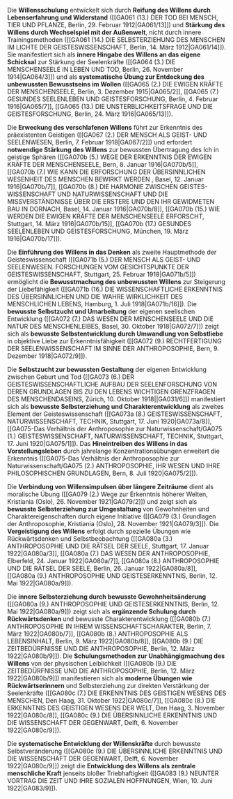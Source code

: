 
Die **Willensschulung** entwickelt sich durch **Reifung des Willens durch Lebenserfahrung und Widerstand** ([[GA061 (13.) DER TOD BEI MENSCH, TIER UND PFLANZE, Berlin, 29. Februar 1912|GA061/13]]) und **Stärkung des Willens durch Wechselspiel mit der Außenwelt**, nicht durch innere Trainingsmethoden ([[GA061 (14.) DIE SELBSTERZIEHUNG DES MENSCHEN IM LICHTE DER GEISTESWISSENSCHAFT, Berlin, 14. März 1912|GA061/14]]). Sie manifestiert sich als **innere Hingabe des Willens an das eigene Schicksal** zur Stärkung der Seelenkräfte ([[GA064 (3.) DIE MENSCHENSEELE IN LEBEN UND TOD, Berlin, 26. November 1914|GA064/3]]) und als **systematische Übung zur Entdeckung des unbewussten Bewusstseins im Wollen** ([[GA065 (2.) DIE EWIGEN KRÄFTE DER MENSCHENSEELE, Berlin, 3. Dezember 1915|GA065/2]], [[GA065 (7.) GESUNDES SEELENLEBEN UND GEISTESFORSCHUNG, Berlin, 4. Februar 1916|GA065/7]], [[GA065 (13.) DIE UNSTERBLICHKEITSFRAGE UND DIE GEISTESFORSCHUNG, Berlin, 24. März 1916|GA065/13]]).

Die **Erweckung des verschlafenen Willens** führt zur Erkenntnis des präexistenten Geistigen ([[GA067 (2.) DER MENSCH ALS GEIST- UND SEELENWESEN, Berlin, 7. Februar 1918|GA067/2]]) und erfordert **notwendige Stärkung des Willens** zur bewussten Übertragung des Ich in geistige Sphären ([[GA070b (5.) WEGE DER ERKENNTNIS DER EWIGEN KRÄFTE DER MENSCHENSEELE, Bern, 8. Januar 1916|GA070b/5]], [[GA070b (7.) WIE KANN DIE ERFORSCHUNG DER ÜBERSINNLICHEN WESENHEIT DES MENSCHEN BEWIRKT WERDEN , Basel, 12. Januar 1916|GA070b/7]], [[GA070b (8.) DIE HARMONIE ZWISCHEN GEISTES- WISSENSCHAFT UND NATURWISSENSCHAFT UND DIE MISSVERSTÄNDNISSE ÜBER DIE ERSTERE UND DEN IHR GEWIDMETEN BAU IN DORNACH, Basel, 14. Januar 1916|GA070b/8]], [[GA070b (15.) WIE WERDEN DIE EWIGEN KRÄFTE DER MENSCHENSEELE ERFORSCHT, Stuttgart, 14. März 1916|GA070b/15]], [[GA070b (17.) GESUNDES SEELENLEBEN UND GEISTESFORSCHUNG, München, 19. März 1916|GA070b/17]]).

Die **Einführung des Willens in das Denken** als zweite Hauptmethode der Geisteswissenschaft ([[GA071b (5.) DER MENSCH ALS GEIST- UND SEELENWESEN. FORSCHUNGEN VOM GESICHTSPUNKTE DER GEISTESWISSENSCHAFT, Stuttgart, 25. Februar 1918|GA071b/5]]) ermöglicht die **Bewusstmachung des unbewussten Willens** zur Steigerung der Liebefähigkeit ([[GA071b (16.) DIE WISSENSCHAFTLICHE ERKENNTNIS DES ÜBERSINNLICHEN UND DIE WAHRE WIRKLICHKEIT DES MENSCHLICHEN LEBENS, Hamburg, 1. Juli 1918|GA071b/16]]). Die **bewusste Selbstzucht und Umarbeitung** der eigenen seelischen Entwicklung ([[GA072 (7.) DAS WESEN DER MENSCHENSEELE UND DIE NATUR DES MENSCHENLEIBES, Basel, 30. Oktober 1918|GA072/7]]) zeigt sich als **bewusste Selbstentwicklung durch Umwandlung von Selbstliebe** in objektive Liebe zur Erkenntnisfähigkeit ([[GA072 (9.) RECHTFERTIGUNG DER SEELENWISSENSCHAFT IM SINNE DER ANTHROPOSOPHIE, Bern, 9. Dezember 1918|GA072/9]]).

Die **Selbstzucht zur bewussten Gestaltung** der eigenen Entwicklung zwischen Geburt und Tod ([[GA073 (6.) DER GEISTESWISSENSCHAFTLICHE AUFBAU DER SEELENFORSCHUNG VON DEREN GRUNDLAGEN BIS ZU DEN LEBENS WICHTIGEN GRENZFRAGEN DES MENSCHENDASEINS, Zürich, 10. Oktober 1918||GA031/6]]) manifestiert sich als **bewusste Selbsterziehung und Charakterentwicklung** als zweites Element der Geisteswissenschaft ([[GA073a (8.) GEISTESWISSENSCHAFT, NATURWISSENSCHAFT, TECHNIK, Stuttgart, 17. Juni 1920|GA073a/8]], [[GA075-Das Verhältnis der Anthroposophie zur Naturwissenschaft/GA075 (1.) GEISTESWISSENSCHAFT, NATURWISSENSCHAFT, TECHNIK, Stuttgart, 17. Juni 1920|GA075/1]]). Das **Hineintreiben des Willens in das Vorstellungsleben** durch jahrelange Konzentrationsübungen erweitert die Erkenntnis ([[GA075-Das Verhältnis der Anthroposophie zur Naturwissenschaft/GA075 (2.) ANTHROPOSOPHIE, IHR WESEN UND IHRE PHILOSOPHISCHEN GRUNDLAGEN, Bern, 8. Juli 1920|GA075/2]]).

Die **Verbindung von Willensimpulsen über längere Zeiträume** dient als moralische Übung ([[GA079 (2.) Wege zur Erkenntnis höherer Welten, Kristiania (Oslo), 26. November 1921|GA079/2]]) und zeigt sich als **bewusste Selbsterziehung zur Umgestaltung** von Gewohnheiten und Charaktereigenschaften durch eigene Initiative ([[GA079 (3.) Grundlagen der Anthroposophie, Kristiania (Oslo), 28. November 1921|GA079/3]]). Die **Vergeistigung des Willens** erfolgt durch spezielle Übungen wie Rückwärtsdenken und Selbstbeobachtung ([[GA080a (3.) ANTHROPOSOPHIE UND DIE RÄTSEL DER SEELE, Stuttgart, 17. Januar 1922|GA080a/3]], [[GA080a (7.) DAS WESEN DER ANTHROPOSOPHIE, Elberfeld, 24. Januar 1922|GA080a/7]], [[GA080a (8.) ANTHROPOSOPHIE UND DIE RÄTSEL DER SEELE, Berlin, 26. Januar 1922|GA080a/8]], [[GA080a (9.) ANTHROPOSOPHIE UND GEISTESERKENNTNIS, Berlin, 12. Mai 1922|GA080a/9]]).

Die **innere Selbsterziehung durch bewusste Gewohnheitsänderung** ([[GA080a (9.) ANTHROPOSOPHIE UND GEISTESERKENNTNIS, Berlin, 12. Mai 1922|GA080a/9]]) zeigt sich als **ergänzende Schulung durch Rückwärtsdenken** und bewusste Charakterentwicklung ([[GA080b (7.) ANTHROPOSOPHIE IN IHREM WISSENSCHAFTSCHARAKTER, Berlin, 7. März 1922|GA080b/7]], [[GA080b (8.) ANTHROPOSOPHIE ALS LEBENSINHALT, Berlin, 9. März 1922|GA080b/8]], [[GA080b (9.) DIE ZEITBEDÜRFNISSE UND DIE ANTHROPOSOPHIE, Berlin, 12. März 1922|GA080b/9]]). Die **Schulungsmethoden zur Unabhängigmachung des Willens** von der physischen Leiblichkeit ([[GA080b (9.) DIE ZEITBEDÜRFNISSE UND DIE ANTHROPOSOPHIE, Berlin, 12. März 1922|GA080b/9]]) manifestieren sich als **moderne Übungen wie Rückwärtserinnern** und Selbsterziehung zur direkten Verstärkung der Seelenkräfte ([[GA080c (7.) DIE ERKENNTNIS DES GEISTIGEN WESENS DES MENSCHEN, Den Haag, 31. Oktober 1922|GA080c/7]], [[GA080c (8.) DIE ERKENNTNIS DES GEISTIGEN WESENS DER WELT, Den Haag, 3. November 1922|GA080c/8]], [[GA080c (9.) DIE ÜBERSINNLICHE ERKENNTNIS UND DIE WISSENSCHAFT DER GEGENWART, Delft, 6. November 1922|GA080c/9]]).

Die **systematische Entwicklung der Willenskräfte** durch bewusste Selbstveränderung ([[GA080c (9.) DIE ÜBERSINNLICHE ERKENNTNIS UND DIE WISSENSCHAFT DER GEGENWART, Delft, 6. November 1922|GA080c/9]]) zeigt die **Entwicklung des Willens als zentrale menschliche Kraft** jenseits bloßer Triebhaftigkeit ([[GA083 (9.) NEUNTER VORTRAG DIE ZEIT UND IHRE SOZIALEN HOFFNUNGEN, Wien, 10. Juni 1922|GA083/9]]).
